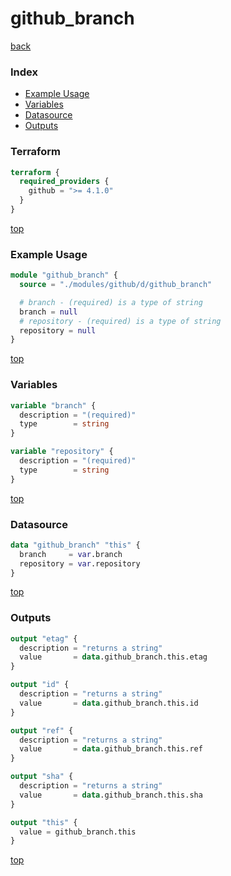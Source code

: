 # github_branch

[back](../github.md)

### Index

- [Example Usage](#example-usage)
- [Variables](#variables)
- [Datasource](#datasource)
- [Outputs](#outputs)

### Terraform

```terraform
terraform {
  required_providers {
    github = ">= 4.1.0"
  }
}
```

[top](#index)

### Example Usage

```terraform
module "github_branch" {
  source = "./modules/github/d/github_branch"

  # branch - (required) is a type of string
  branch = null
  # repository - (required) is a type of string
  repository = null
}
```

[top](#index)

### Variables

```terraform
variable "branch" {
  description = "(required)"
  type        = string
}

variable "repository" {
  description = "(required)"
  type        = string
}
```

[top](#index)

### Datasource

```terraform
data "github_branch" "this" {
  branch     = var.branch
  repository = var.repository
}
```

[top](#index)

### Outputs

```terraform
output "etag" {
  description = "returns a string"
  value       = data.github_branch.this.etag
}

output "id" {
  description = "returns a string"
  value       = data.github_branch.this.id
}

output "ref" {
  description = "returns a string"
  value       = data.github_branch.this.ref
}

output "sha" {
  description = "returns a string"
  value       = data.github_branch.this.sha
}

output "this" {
  value = github_branch.this
}
```

[top](#index)